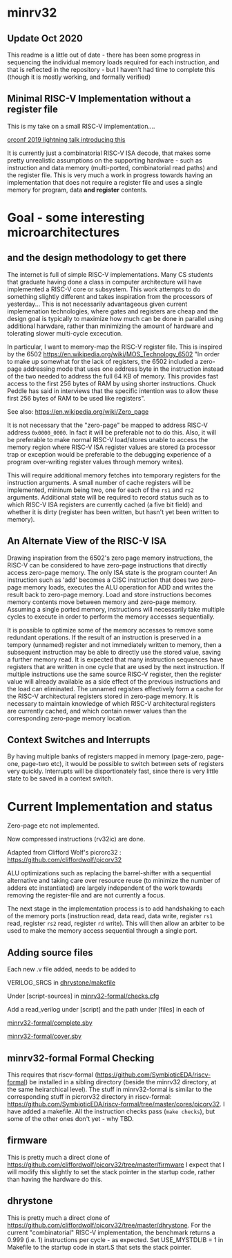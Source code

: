 # minrv32

## Update Oct 2020

This readme is a little out of date - there has been some progress in sequencing the individual memory loads required for each instruction, and that is reflected in the repository - but I haven't had time to complete this (though it is mostly working, and formally verified)


## Minimal RISC-V Implementation without a register file

This is my take on a small RISC-V implementation....

[orconf 2019 lightning talk introducing this](https://www.youtube.com/watch?v=zy0Y6kQW8Vw&list=PLUg3wIOWD8yodkHgXWGSHQdKACu9MWepT&index=27)

It is currently just a combinatorial RISC-V ISA decode, that makes some pretty unrealistic assumptions on the supporting hardware - such as instruction and data memory (multi-ported, combinatorial read paths) and the register file.  This is very much a work in progress towards having an implementation that does not require a register file and uses a single memory for program, data **and register** contents.

# Goal - some interesting microarchitectures
## and the design methodology to get there

The internet is full of simple RISC-V implementations.  Many CS students that graduate having done a class in computer architecture will have implemented a RISC-V core or subsystem.  This work attempts to do something slightly different and takes inspiration from the processors of yesterday...  This is not necessarily advantageous given current implemenation technologies, where gates and registers are cheap and the design goal is typically to maximize how much can be done in parallel using additional harwdare, rather than minimizing the amount of hardware and tolerating slower multi-cycle excecution.  

In particular, I want to memory-map the RISC-V register file.  This is inspired by the 6502 https://en.wikipedia.org/wiki/MOS_Technology_6502   "In order to make up somewhat for the lack of registers, the 6502 included a zero-page addressing mode that uses one address byte in the instruction instead of the two needed to address the full 64 KB of memory. This provides fast access to the first 256 bytes of RAM by using shorter instructions. Chuck Peddle has said in interviews that the specific intention was to allow these first 256 bytes of RAM to be used like registers". 

See also: https://en.wikipedia.org/wiki/Zero_page

It is not necessary that the "zero-page" be mapped to address RISC-V address `0x0000_0000`.  In fact it will be preferable not to do this. Also, it will be preferable to make normal RISC-V load/stores unable to access the memory region where RISC-V ISA register values are stored (a processor trap or exception would be preferable to the debugging experience of a program over-writing register values through memory writes).

This will require additional memory fetches into temporary registers for the instruction arguments.  A small number of cache registers will be implemented, mininum being two, one for each of the `rs1` and `rs2` arguments.  Additional state will be required to record status such as to which RISC-V ISA registers are currently cached (a five bit field) and whether it is dirty (register has been written, but hasn't yet been written to memory).

## An Alternate View of the RISC-V ISA

Drawing inspiration from the 6502's zero page memory instructions, the RISC-V can be considered to have zero-page  instructions that directly access zero-page memory.  The only ISA state is the program counter!  An instruction such as 'add' becomes a CISC instruction that does two zero-page memory loads, executes the ALU operation for ADD and writes the result back to zero-page memory. Load and store instructions becomes memory contents move between memory and zero-page memory.  Assuming a single ported memory, instructions will necessarily take multiple cycles to execute in order to perform the memory accesses sequentially.

It is possible to optimize some of the memory accesses to remove some redundant operations. If the result of an instruction is preserved in a tempory (unnamed) register and not immediately written to memory, then a subsequent instruction may be able to directly use the stored value, saving a further memory read. It is expected that many instruction sequences have registers that are written in one cycle that are used by the next instruction. If multiple instructions use the same source RISC-V register, then the register value will already available as a side effect of the previous instructions and the load can eliminated.  The unnamed registers effectively form a cache for the RISC-V architectural registers stored in zero-page memory.  It is necessary to maintain knowledge of which RISC-V architectural registers are currently cached, and which contain newer values than the corresponding zero-page memory location.

## Context Switches and Interrupts

By having multiple banks of registers mapped in memory (page-zero, page-one, page-two etc), it would be possible to switch between sets of registers very quickly.  Interrupts will be disportionately fast, since there is very little state to be saved in a context switch.

# Current Implementation and status

Zero-page etc not implemented.

Now compressed instructions (rv32ic) are done.

Adapted from Clifford Wolf's picrorc32 :  https://github.com/cliffordwolf/picorv32

ALU optimizations such as replacing the barrel-shifter with a sequential alternative and taking care over resource reuse (to minimize the number of adders etc instantiated) are largely independent of the work towards removing the register-file and are not currently a focus.

The next stage in the implementation process is to add handshaking to each of the memory ports (instruction read, data read, data write, register `rs1` read, register `rs2` read, register `rd` write).  This will then allow an arbiter to be used to make the memory access sequential through a single port.

## Adding source files
Each new .v file added, needs to be added to 

VERILOG_SRCS in [dhrystone/makefile](dhrystone/makefile)

Under [script-sources] in [minrv32-formal/checks.cfg](minrv32-formal/checks.cfg)

Add a read_verilog under [script] and the path under [files] in each of

  [minrv32-formal/complete.sby](minrv32-formal/complete.sby)
  
  [minrv32-formal/cover.sby](minrv32-formal/cover.sby)
  


## minrv32-formal Formal Checking

This requires that riscv-formal (https://github.com/SymbioticEDA/riscv-formal) be installed in a sibling directory (beside the minrv32 directory, at the same heirarchical level).  The stuff in minrv32-formal is similar to the corresponding stuff in picrorv32 directory in riscv-formal: https://github.com/SymbioticEDA/riscv-formal/tree/master/cores/picorv32.  I have added a makefile.  All the instruction checks pass (`make checks`), but some of the other ones don't yet - why TBD.

## firmware

This is pretty much a direct clone of https://github.com/cliffordwolf/picorv32/tree/master/firmware
I expect that I will modify this slightly to set the stack pointer in the startup code, rather than having the hardware do this.

## dhrystone 

This is pretty much a direct clone of https://github.com/cliffordwolf/picorv32/tree/master/dhrystone.
For the current "combinatorial" RISC-V implementation, the benchmark returns a 0.999 (i.e. 1) instructions per cycle - as expected.
Set USE_MYSTDLIB = 1 in Makefile to the startup code in start.S that sets the stack pointer.



